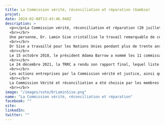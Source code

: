 ```yaml
---
title: La Commission vérité, réconciliation et réparation (Gambie)
projet: 
date: 2024-02-08T13:43:46.948Z
description: >
  <p></p>La Commission vérité, réconciliation et réparation (20 juillet 2017-15 octobre 2018) mise en place en décembre 2017 avait pour objectif principal d’établir un bilan historique impartial des violations des droits humains commises entre juillet 1994 et janvier 2017 sous la présidence de Yahya Jammeh. Elle était également chargée de retracer le sort des victimes disparues et d'accorder des réparations aux victimes lorsque nécessaires, et prévenir la répétition des violations en formulant des recommandations pour créer des mécanismes de prévention adaptés, incluant des réformes institutionnelles et légales. 
  <br></br>
  Une personne, Dr. Lamin Sise cristallise le travail remarquable de cette commission dont il deviendra le président, en 2021. Il est né et a grandi en Gambie. De 2008 à 2011, Dr Sise a été assistant exécutif, conseiller principal et confident proche de feu le Secrétaire général Kofi Annan (diplomate ghanéen, ancien secrétaire général des Nations unies);
  <br></br>
  Dr Sise a travaillé pour les Nations Unies pendant plus de trente ans. Au cours des vingt-cinq dernières années, 
  <br></br>
  Le 15 octobre 2018, le président Adama Barrow a nommé les 11 commissaires de la Commission Vérité, Réconciliation et Réparation (TRRC), qui ont prêté serment. La Commission a commencé ses audiences le 7 janvier 2019 et a soumis son rapport provisoire au gouvernement le 29 avril 2020.
  <br></br>
  Le 24 décembre 2021, la TRRC a rendu son rapport final, lequel liste les noms de nombreuses personnes soupçonnées d'avoir perpétré des atrocités sous l'ère Jammeh. Par la suite, en 2022, un Livre blanc de la société civile sur le rapport et les recommandations de la TRRC a été également produit par le Groupe de travail des OSC sur la justice transitionnelle.
  <br></br>
  Les actions entreprises par la Commission vérité et justice, ainsi que le début des réparations pour les crimes commis sous Jammeh, méritent une attention particulière. Le régime post-Yaya Jammeh a également mis en œuvre des initiatives positives, notamment l'exigence du respect des procédures d'équité avant le licenciement d'une personne de la fonction publique sur recommandation de la Commission Vérité et Réconciliation. La ratification des traités, la régularité de la soumission des rapports périodiques, et l'acceptation et la mise en œuvre de nombreuses recommandations soulignent les efforts en faveur des réformes de gouvernance et de l'état de droit.
  <br></br>
  La Commission Vérité et réconciliation a été choisie par les membres du jury pour l’application du chapitre des Réformes de gouvernance et Etat de droit dont l’article 11 établit que : “Les Etats parties s’engagent à élaborer les cadres législatif et politique nécessaires à l’instauration et au renforcement de la culture, de la démocratie et de la paix”. Tandis que l’article 4-1 stipule que : “Les Etats parties prennent l’engagement de promouvoir la démocratie, le principe de l’Etat de droit et les droits de l’Homme”. 
  <br></br>
image: "/images/vote/DrLaminSise.png"
name: "La Commission vérité, réconciliation et réparation"
facebook: ""
site: 
linkedIn: 
twitter: ""
---
```

